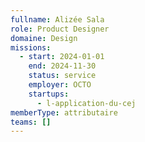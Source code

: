 ```yaml
---
fullname: Alizée Sala
role: Product Designer
domaine: Design
missions:
  - start: 2024-01-01
    end: 2024-11-30
    status: service
    employer: OCTO
    startups:
      - l-application-du-cej
memberType: attributaire
teams: []
---
```


